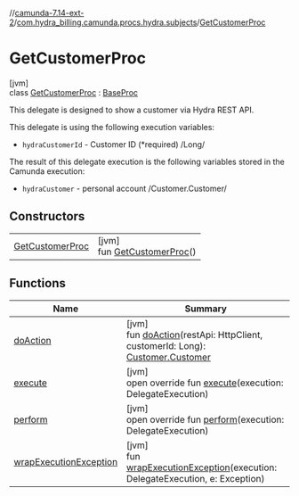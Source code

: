 //[camunda-7.14-ext-2](../../../index.md)/[com.hydra_billing.camunda.procs.hydra.subjects](../index.md)/[GetCustomerProc](index.md)

# GetCustomerProc

[jvm]\
class [GetCustomerProc](index.md) : [BaseProc](../../com.hydra_billing.camunda.procs/-base-proc/index.md)

This delegate is designed to show a customer via Hydra REST API.

This delegate is using the following execution variables:

<ul><li><code>hydraCustomerId</code> - Customer ID (*required) /Long/</li></ul>

The result of this delegate execution is the following variables stored in the Camunda execution:

<ul><li><code>hydraCustomer</code> - personal account /Customer.Customer/</li></ul>

## Constructors

| | |
|---|---|
| [GetCustomerProc](-get-customer-proc.md) | [jvm]<br>fun [GetCustomerProc](-get-customer-proc.md)() |

## Functions

| Name | Summary |
|---|---|
| [doAction](do-action.md) | [jvm]<br>fun [doAction](do-action.md)(restApi: HttpClient, customerId: Long): [Customer.Customer](../../com.hydra_billing.camunda.api.hydra.rest.v2.subjects.customers/-customer/-customer/index.md) |
| [execute](../../com.hydra_billing.camunda.procs/-base-proc/execute.md) | [jvm]<br>open override fun [execute](../../com.hydra_billing.camunda.procs/-base-proc/execute.md)(execution: DelegateExecution) |
| [perform](perform.md) | [jvm]<br>open override fun [perform](perform.md)(execution: DelegateExecution) |
| [wrapExecutionException](../../com.hydra_billing.camunda.procs/-base-proc/wrap-execution-exception.md) | [jvm]<br>fun [wrapExecutionException](../../com.hydra_billing.camunda.procs/-base-proc/wrap-execution-exception.md)(execution: DelegateExecution, e: Exception) |
